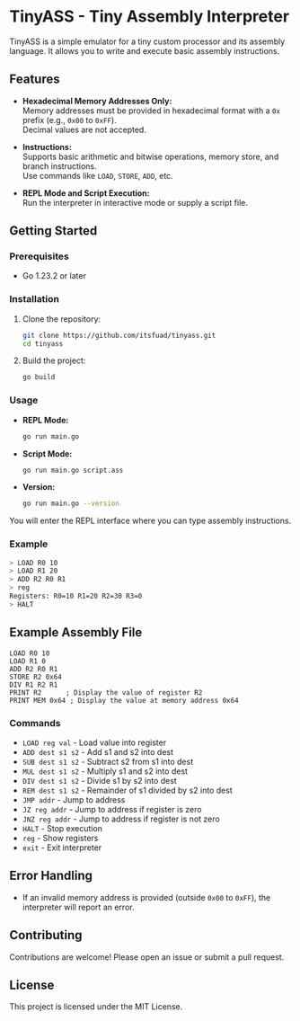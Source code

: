 # TinyASS - Tiny Assembly Interpreter

TinyASS is a simple emulator for a tiny custom processor and its assembly language. It allows you to write and execute basic assembly instructions.

## Features

- **Hexadecimal Memory Addresses Only:**  
  Memory addresses must be provided in hexadecimal format with a `0x` prefix (e.g., `0x00` to `0xFF`).  
  Decimal values are not accepted.

- **Instructions:**  
  Supports basic arithmetic and bitwise operations, memory store, and branch instructions.  
  Use commands like `LOAD`, `STORE`, `ADD`, etc.

- **REPL Mode and Script Execution:**  
  Run the interpreter in interactive mode or supply a script file.

## Getting Started

### Prerequisites

- Go 1.23.2 or later

### Installation

1. Clone the repository:
    ```sh
    git clone https://github.com/itsfuad/tinyass.git
    cd tinyass
    ```

2. Build the project:
    ```sh
    go build
    ```

### Usage

- **REPL Mode:**

  ```bash
  go run main.go
  ```

- **Script Mode:**

  ```bash
  go run main.go script.ass
  ```

- **Version:**

  ```bash
  go run main.go --version
  ```

You will enter the REPL interface where you can type assembly instructions.

### Example

```sh
> LOAD R0 10
> LOAD R1 20
> ADD R2 R0 R1
> reg
Registers: R0=10 R1=20 R2=30 R3=0
> HALT
```

## Example Assembly File

```assembly
LOAD R0 10
LOAD R1 0
ADD R2 R0 R1
STORE R2 0x64
DIV R1 R2 R1
PRINT R2      ; Display the value of register R2
PRINT MEM 0x64 ; Display the value at memory address 0x64
```

### Commands

- `LOAD reg val` - Load value into register
- `ADD dest s1 s2` - Add s1 and s2 into dest
- `SUB dest s1 s2` - Subtract s2 from s1 into dest
- `MUL dest s1 s2` - Multiply s1 and s2 into dest
- `DIV dest s1 s2` - Divide s1 by s2 into dest
- `REM dest s1 s2` - Remainder of s1 divided by s2 into dest
- `JMP addr` - Jump to address
- `JZ reg addr` - Jump to address if register is zero
- `JNZ reg addr` - Jump to address if register is not zero
- `HALT` - Stop execution
- `reg` - Show registers
- `exit` - Exit interpreter

## Error Handling

- If an invalid memory address is provided (outside `0x00` to `0xFF`), the interpreter will report an error.

## Contributing

Contributions are welcome! Please open an issue or submit a pull request.

## License

This project is licensed under the MIT License.